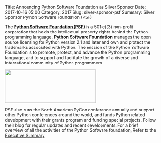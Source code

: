 Title: Announcing Python Software Foundation as Silver Sponsor
Date: 2017-10-16 05:00
Category: 2017
Slug: silver-sponsor-psf
Summary: Silver Sponsor Python Software Foundation (PSF)

The **[Python Software Foundation (PSF)](https://www.python.org/psf/)** is a 501(c)(3) non-profit corporation that holds the intellectual property rights behind the Python programming language. **Python Software Foundation** manages the open source licensing for Python version 2.1 and later and own and protect the trademarks associated with Python. The mission of the Python Software Foundation is to promote, protect, and advance the Python programming language, and to support and facilitate the growth of a diverse and international community of Python programmers.

<img height="110" width="300" src="https://in.pycon.org/2017/images/sponsor/psf.png">

 PSF also runs the North American PyCon conference annually and support other Python conferences around the world, and funds Python related development with their grants program and funding special projects. Follow their [blog](http://pyfound.blogspot.com/) for regular updates and recent developments. For a brief overview of all the activities of the Python Software foundation, Refer to the [Executive Summary](https://www.python.org/psf/summary/) 